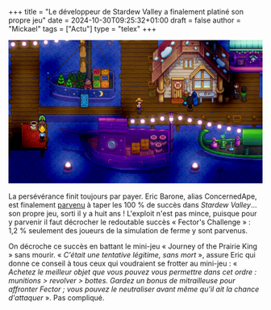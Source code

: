 +++
title = "Le développeur de Stardew Valley a finalement platiné son propre jeu"
date = 2024-10-30T09:25:32+01:00
draft = false
author = "Mickael"
tags = ["Actu"]
type = "telex"
+++

![Stardew Valley](stardew-valley.jpg "")

La persévérance finit toujours par payer. Eric Barone, alias ConcernedApe, est finalement [parvenu](https://x.com/ConcernedApe/status/1851124749994455547) à taper les 100 % de succès dans *Stardew Valley*… son propre jeu, sorti il y a huit ans ! L'exploit n'est pas mince, puisque pour y parvenir il faut décrocher le redoutable succès « Fector's Challenge » : 1,2 % seulement des joueurs de la simulation de ferme y sont parvenus.

On décroche ce succès en battant le mini-jeu « Journey of the Prairie King » sans mourir. « *C'était une tentative légitime, sans mort* », assure Eric qui donne ce conseil à tous ceux qui voudraient se frotter au mini-jeu : « *Achetez le meilleur objet que vous pouvez vous permettre dans cet ordre : munitions > revolver > bottes. Gardez un bonus de mitrailleuse pour affronter Fector ; vous pouvez le neutraliser avant même qu'il ait la chance d'attaquer* ». Pas compliqué.